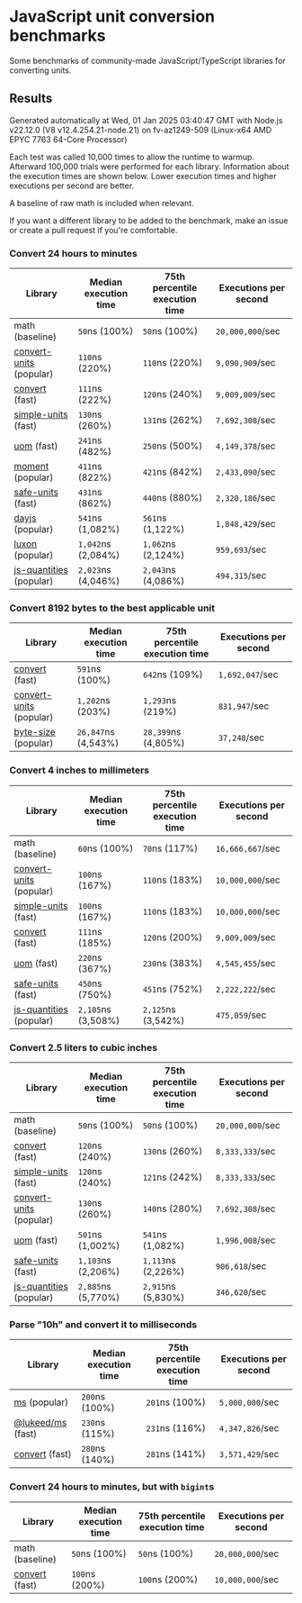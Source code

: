 # JavaScript unit conversion benchmarks

Some benchmarks of community-made JavaScript/TypeScript libraries for converting units.

## Results

<!-- beginblock(results) -->

Generated automatically at Wed, 01 Jan 2025 03:40:47 GMT with Node.js v22.12.0 (V8 v12.4.254.21-node.21) on fv-az1249-509 (Linux-x64 AMD EPYC 7763 64-Core Processor)

Each test was called 10,000 times to allow the runtime to warmup.
Afterward 100,000 trials were performed for each library.
Information about the execution times are shown below.
Lower execution times and higher executions per second are better.

A baseline of raw math is included when relevant.

If you want a different library to be added to the benchmark, make an issue or create a pull request if you're comfortable.

### Convert 24 hours to minutes

| Library                                                            | Median execution time | 75th percentile execution time | Executions per second |
| ------------------------------------------------------------------ | --------------------- | ------------------------------ | --------------------- |
| math (baseline)                                                    | `50`ns (100%)         | `50`ns (100%)                  | `20,000,000`/sec      |
| [convert-units](https://npmjs.com/package/convert-units) (popular) | `110`ns (220%)        | `110`ns (220%)                 | `9,090,909`/sec       |
| [convert](https://npmjs.com/package/convert) (fast)                | `111`ns (222%)        | `120`ns (240%)                 | `9,009,009`/sec       |
| [simple-units](https://npmjs.com/package/simple-units) (fast)      | `130`ns (260%)        | `131`ns (262%)                 | `7,692,308`/sec       |
| [uom](https://npmjs.com/package/uom) (fast)                        | `241`ns (482%)        | `250`ns (500%)                 | `4,149,378`/sec       |
| [moment](https://npmjs.com/package/moment) (popular)               | `411`ns (822%)        | `421`ns (842%)                 | `2,433,090`/sec       |
| [safe-units](https://npmjs.com/package/safe-units) (fast)          | `431`ns (862%)        | `440`ns (880%)                 | `2,320,186`/sec       |
| [dayjs](https://npmjs.com/package/dayjs) (popular)                 | `541`ns (1,082%)      | `561`ns (1,122%)               | `1,848,429`/sec       |
| [luxon](https://npmjs.com/package/luxon) (popular)                 | `1,042`ns (2,084%)    | `1,062`ns (2,124%)             | `959,693`/sec         |
| [js-quantities](https://npmjs.com/package/js-quantities) (popular) | `2,023`ns (4,046%)    | `2,043`ns (4,086%)             | `494,315`/sec         |

### Convert 8192 bytes to the best applicable unit

| Library                                                            | Median execution time | 75th percentile execution time | Executions per second |
| ------------------------------------------------------------------ | --------------------- | ------------------------------ | --------------------- |
| [convert](https://npmjs.com/package/convert) (fast)                | `591`ns (100%)        | `642`ns (109%)                 | `1,692,047`/sec       |
| [convert-units](https://npmjs.com/package/convert-units) (popular) | `1,202`ns (203%)      | `1,293`ns (219%)               | `831,947`/sec         |
| [byte-size](https://npmjs.com/package/byte-size) (popular)         | `26,847`ns (4,543%)   | `28,399`ns (4,805%)            | `37,248`/sec          |

### Convert 4 inches to millimeters

| Library                                                            | Median execution time | 75th percentile execution time | Executions per second |
| ------------------------------------------------------------------ | --------------------- | ------------------------------ | --------------------- |
| math (baseline)                                                    | `60`ns (100%)         | `70`ns (117%)                  | `16,666,667`/sec      |
| [convert-units](https://npmjs.com/package/convert-units) (popular) | `100`ns (167%)        | `110`ns (183%)                 | `10,000,000`/sec      |
| [simple-units](https://npmjs.com/package/simple-units) (fast)      | `100`ns (167%)        | `110`ns (183%)                 | `10,000,000`/sec      |
| [convert](https://npmjs.com/package/convert) (fast)                | `111`ns (185%)        | `120`ns (200%)                 | `9,009,009`/sec       |
| [uom](https://npmjs.com/package/uom) (fast)                        | `220`ns (367%)        | `230`ns (383%)                 | `4,545,455`/sec       |
| [safe-units](https://npmjs.com/package/safe-units) (fast)          | `450`ns (750%)        | `451`ns (752%)                 | `2,222,222`/sec       |
| [js-quantities](https://npmjs.com/package/js-quantities) (popular) | `2,105`ns (3,508%)    | `2,125`ns (3,542%)             | `475,059`/sec         |

### Convert 2.5 liters to cubic inches

| Library                                                            | Median execution time | 75th percentile execution time | Executions per second |
| ------------------------------------------------------------------ | --------------------- | ------------------------------ | --------------------- |
| math (baseline)                                                    | `50`ns (100%)         | `50`ns (100%)                  | `20,000,000`/sec      |
| [convert](https://npmjs.com/package/convert) (fast)                | `120`ns (240%)        | `130`ns (260%)                 | `8,333,333`/sec       |
| [simple-units](https://npmjs.com/package/simple-units) (fast)      | `120`ns (240%)        | `121`ns (242%)                 | `8,333,333`/sec       |
| [convert-units](https://npmjs.com/package/convert-units) (popular) | `130`ns (260%)        | `140`ns (280%)                 | `7,692,308`/sec       |
| [uom](https://npmjs.com/package/uom) (fast)                        | `501`ns (1,002%)      | `541`ns (1,082%)               | `1,996,008`/sec       |
| [safe-units](https://npmjs.com/package/safe-units) (fast)          | `1,103`ns (2,206%)    | `1,113`ns (2,226%)             | `906,618`/sec         |
| [js-quantities](https://npmjs.com/package/js-quantities) (popular) | `2,885`ns (5,770%)    | `2,915`ns (5,830%)             | `346,620`/sec         |

### Parse "10h" and convert it to milliseconds

| Library                                                   | Median execution time | 75th percentile execution time | Executions per second |
| --------------------------------------------------------- | --------------------- | ------------------------------ | --------------------- |
| [ms](https://npmjs.com/package/ms) (popular)              | `200`ns (100%)        | `201`ns (100%)                 | `5,000,000`/sec       |
| [@lukeed/ms](https://npmjs.com/package/@lukeed/ms) (fast) | `230`ns (115%)        | `231`ns (116%)                 | `4,347,826`/sec       |
| [convert](https://npmjs.com/package/convert) (fast)       | `280`ns (140%)        | `281`ns (141%)                 | `3,571,429`/sec       |

### Convert 24 hours to minutes, but with `bigint`s

| Library                                             | Median execution time | 75th percentile execution time | Executions per second |
| --------------------------------------------------- | --------------------- | ------------------------------ | --------------------- |
| math (baseline)                                     | `50`ns (100%)         | `50`ns (100%)                  | `20,000,000`/sec      |
| [convert](https://npmjs.com/package/convert) (fast) | `100`ns (200%)        | `100`ns (200%)                 | `10,000,000`/sec      |

<!-- endblock(results) -->
